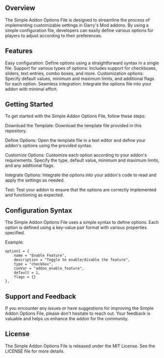 ## Overview
The Simple Addon Options File is designed to streamline the process of implementing customizable settings in Garry's Mod addons. By using a simple configuration file, developers can easily define various options for players to adjust according to their preferences.

## Features
Easy configuration: Define options using a straightforward syntax in a single file.
Support for various types of options: Includes support for checkboxes, sliders, text entries, combo boxes, and more.
Customization options: Specify default values, minimum and maximum limits, and additional flags for each option.
Seamless integration: Integrate the options file into your addon with minimal effort.
## Getting Started
To get started with the Simple Addon Options File, follow these steps:

Download the Template: Download the template file provided in this repository.

Define Options: Open the template file in a text editor and define your addon's options using the provided syntax.

Customize Options: Customize each option according to your addon's requirements. Specify the type, default value, minimum and maximum limits, and any additional flags.

Integrate Options: Integrate the options into your addon's code to read and apply the settings as needed.

Test: Test your addon to ensure that the options are correctly implemented and functioning as expected.

## Configuration Syntax
The Simple Addon Options File uses a simple syntax to define options. Each option is defined using a key-value pair format with various properties specified.

Example:
```
option1 = {
    name = "Enable Feature",
    description = "Toggle to enable/disable the feature",
    type = "checkbox",
    conVar = "addon_enable_feature",
    default = 1,
    flags = {}
},
```

## Support and Feedback
If you encounter any issues or have suggestions for improving the Simple Addon Options File, please don't hesitate to reach out. Your feedback is valuable and helps us enhance the addon for the community.

## License
The Simple Addon Options File is released under the MIT License. See the LICENSE file for more details.
